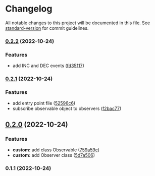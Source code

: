 # Changelog

All notable changes to this project will be documented in this file. See [standard-version](https://github.com/conventional-changelog/standard-version) for commit guidelines.

### [0.2.2](https://github.com/tengre/patterns-in-ts/compare/v0.2.1...v0.2.2) (2022-10-24)


### Features

* add INC and DEC events ([fd35117](https://github.com/tengre/patterns-in-ts/commit/fd35117f72852449ec3f3b080556dea34c373c41))

### [0.2.1](https://github.com/tengre/patterns-in-ts/compare/v0.2.0...v0.2.1) (2022-10-24)


### Features

* add entry point file ([52596c6](https://github.com/tengre/patterns-in-ts/commit/52596c64a87a1538a3c0383e75c337cce2fb3eb5))
* subscribe observable object to observers ([f2bac77](https://github.com/tengre/patterns-in-ts/commit/f2bac77c2055a5f09bff53e8157bb3035fafc76c))

## [0.2.0](https://github.com/tengre/patterns-in-ts/compare/v0.1.1...v0.2.0) (2022-10-24)


### Features

* **custom:** add class Observable ([759a59c](https://github.com/tengre/patterns-in-ts/commit/759a59ce6e0c3e9f1ee288a2eb5e6ecdee2d416d))
* **custom:** add Observer class ([5d7a506](https://github.com/tengre/patterns-in-ts/commit/5d7a506cad05be4a6d8997d9ec4097666637eb3f))

### 0.1.1 (2022-10-24)
